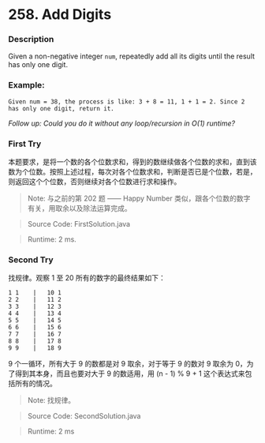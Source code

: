 # 258. Add Digits
### Description
Given a non-negative integer ```num```, repeatedly add all its digits until the result has only one digit.

### Example:
```
Given num = 38, the process is like: 3 + 8 = 11, 1 + 1 = 2. Since 2 has only one digit, return it.
```
*Follow up:
Could you do it without any loop/recursion in O(1) runtime?*

### First Try
本题要求，是将一个数的各个位数求和，得到的数继续做各个位数的求和，直到该数为个位数。按照上述过程，每次对各个位数求和，判断是否已是个位数，若是，则返回这个个位数，否则继续对各个位数进行求和操作。
>Note: 与之前的第 202 题 —— Happy Number 类似，跟各个位数的数字有关，用取余以及除法运算完成。

> Source Code: FirstSolution.java

> Runtime: 2 ms.

### Second Try
找规律。观察 1 至 20 所有的数字的最终结果如下：<br>
```
1 1    |   10 1
2 2    |   11 2
3 3    |   12 3
4 4    |   13 4
5 5    |   14 5
6 6    |   15 6
7 7    |   16 7
8 8    |   17 8
9 9    |   18 9
```
9 个一循环，所有大于 9 的数都是对 9 取余，对于等于 9 的数对 9 取余为 0，为了得到其本身，而且也要对大于 9 的数适用，用 (n - 1) % 9 + 1 这个表达式来包括所有的情况。
>Note: 找规律。

> Source Code: SecondSolution.java

>Runtime: 2 ms
